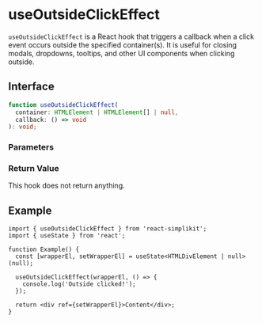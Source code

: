 # useOutsideClickEffect

`useOutsideClickEffect` is a React hook that triggers a callback when a click event occurs outside the specified container(s). It is useful for closing modals, dropdowns, tooltips, and other UI components when clicking outside.

## Interface

```ts
function useOutsideClickEffect(
  container: HTMLElement | HTMLElement[] | null,
  callback: () => void
): void;
```

### Parameters

<Interface
  required
  name="container"
  type="HTMLElement | HTMLElement[] | null"
  description="A single HTML element, an array of HTML elements, or <code>null</code>. If <code>null</code>, no event listener is attached."
/>

<Interface
  required
  name="callback"
  type="() => void"
  description="A function that is executed when clicking outside the specified container(s)."
/>

### Return Value

This hook does not return anything.

## Example

```tsx
import { useOutsideClickEffect } from 'react-simplikit';
import { useState } from 'react';

function Example() {
  const [wrapperEl, setWrapperEl] = useState<HTMLDivElement | null>(null);

  useOutsideClickEffect(wrapperEl, () => {
    console.log('Outside clicked!');
  });

  return <div ref={setWrapperEl}>Content</div>;
}
```
